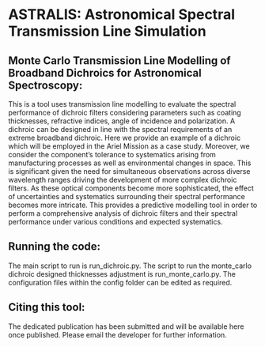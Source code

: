 # ASTRALIS: Astronomical Spectral Transmission Line Simulation 
## Monte Carlo Transmission Line Modelling of Broadband Dichroics for Astronomical Spectroscopy:
This is a tool uses transmission line modelling to evaluate the spectral performance of dichroic filters considering parameters such as coating thicknesses, refractive indices, angle of incidence and polarization. A dichroic can be designed in line with the spectral requirements of an extreme broadband dichroic. Here we provide an example of a dichroic which will be employed in the Ariel Mission as a case study. Moreover, we consider the component’s tolerance to systematics arising from manufacturing processes as well as environmental changes in space. This is significant given the need for simultaneous observations across diverse wavelength ranges driving the development of more complex dichroic filters. As these optical components become more sophisticated, the effect of uncertainties and systematics surrounding their spectral performance becomes more intricate. This provides a predictive modelling tool in order to perform a comprehensive analysis of dichroic filters and their spectral performance under various conditions and expected systematics.

## Running the code:
The main script to run is run_dichroic.py. 
The script to run the monte_carlo dichroic designed thicknesses adjustment is run_monte_carlo.py.
The configuration files within the config folder can be edited as required. 

## Citing this tool:
The dedicated publication has been submitted and will be available here once published. Please email the developer for further information.
